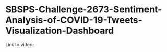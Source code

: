 # SBSPS-Challenge-2673-Sentiment-Analysis-of-COVID-19-Tweets-Visualization-Dashboard

Link to video- 
